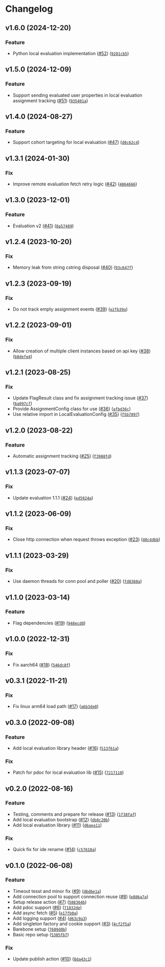 # Changelog

<!--next-version-placeholder-->

## v1.6.0 (2024-12-20)

### Feature

* Python local evaluation implementation ([#52](https://github.com/amplitude/experiment-python-server/issues/52)) ([`9201cb5`](https://github.com/amplitude/experiment-python-server/commit/9201cb57e6b1b98463b58cdd8275ea2f7286ee49))

## v1.5.0 (2024-12-09)

### Feature

* Support sending evaluated user properties in local evaluation assignment tracking ([#51](https://github.com/amplitude/experiment-python-server/issues/51)) ([`935401a`](https://github.com/amplitude/experiment-python-server/commit/935401a9a077161574a5359f7827aac236c88dbf))

## v1.4.0 (2024-08-27)

### Feature

* Support cohort targeting for local evaluation ([#47](https://github.com/amplitude/experiment-python-server/issues/47)) ([`d8c62c4`](https://github.com/amplitude/experiment-python-server/commit/d8c62c43d0fdae689d0ab85057482146ef90cade))

## v1.3.1 (2024-01-30)

### Fix

* Improve remote evaluation fetch retry logic ([#42](https://github.com/amplitude/experiment-python-server/issues/42)) ([`4864666`](https://github.com/amplitude/experiment-python-server/commit/486466683d787de35fc8a442b0ac060078b4ad81))

## v1.3.0 (2023-12-01)

### Feature

* Evaluation v2 ([#41](https://github.com/amplitude/experiment-python-server/issues/41)) ([`8a57489`](https://github.com/amplitude/experiment-python-server/commit/8a5748933e16ed59207b07b34124952872c42ad5))

## v1.2.4 (2023-10-20)

### Fix

* Memory leak from string cstring disposal ([#40](https://github.com/amplitude/experiment-python-server/issues/40)) ([`93c647f`](https://github.com/amplitude/experiment-python-server/commit/93c647f4da429b75be6eea6c7611b771d4d786cf))

## v1.2.3 (2023-09-19)

### Fix

* Do not track empty assignment events ([#39](https://github.com/amplitude/experiment-python-server/issues/39)) ([`e2fb39a`](https://github.com/amplitude/experiment-python-server/commit/e2fb39a2642d96278b43a4109ee3adb651f91e3a))

## v1.2.2 (2023-09-01)

### Fix

* Allow creation of multiple client instances based on api key ([#38](https://github.com/amplitude/experiment-python-server/issues/38)) ([`b8defe4`](https://github.com/amplitude/experiment-python-server/commit/b8defe43126d48e25e025f1262b0fd01dde19b7f))

## v1.2.1 (2023-08-25)

### Fix

* Update FlagResult class and fix assignment tracking issue ([#37](https://github.com/amplitude/experiment-python-server/issues/37)) ([`6a097cf`](https://github.com/amplitude/experiment-python-server/commit/6a097cfebdd3546d2041679c49ecff81c9482588))
* Provide AssignmentConfig class for use ([#36](https://github.com/amplitude/experiment-python-server/issues/36)) ([`afbd36c`](https://github.com/amplitude/experiment-python-server/commit/afbd36c80048b9e8d9a4c8fd9dbb211d1fc4b9b1))
* Use relative import in LocalEvaluationConfig ([#35](https://github.com/amplitude/experiment-python-server/issues/35)) ([`f5b7897`](https://github.com/amplitude/experiment-python-server/commit/f5b789703b3abb77387ac530526f1550a5a048ed))

## v1.2.0 (2023-08-22)

### Feature

* Automatic assignment tracking ([#25](https://github.com/amplitude/experiment-python-server/issues/25)) ([`f3988fd`](https://github.com/amplitude/experiment-python-server/commit/f3988fded773c06888787339f4cfa1a9e8297867))

## v1.1.3 (2023-07-07)

### Fix

* Update evaluation 1.1.1 ([#24](https://github.com/amplitude/experiment-python-server/issues/24)) ([`ed5924a`](https://github.com/amplitude/experiment-python-server/commit/ed5924af26c93fc9abad6064d0117513dfb3aa2d))

## v1.1.2 (2023-06-09)

### Fix

* Close http connection when request throws exception ([#23](https://github.com/amplitude/experiment-python-server/issues/23)) ([`40c4dbb`](https://github.com/amplitude/experiment-python-server/commit/40c4dbb03961bffaa56138ba5411efda9f2ccd45))

## v1.1.1 (2023-03-29)
### Fix
* Use daemon threads for conn pool and poller ([#20](https://github.com/amplitude/experiment-python-server/issues/20)) ([`fd8360a`](https://github.com/amplitude/experiment-python-server/commit/fd8360a7a8eeff20a97ae41682f794a19c2f568e))

## v1.1.0 (2023-03-14)
### Feature
* Flag dependencies ([#19](https://github.com/amplitude/experiment-python-server/issues/19)) ([`948ecd8`](https://github.com/amplitude/experiment-python-server/commit/948ecd814b373cbe80424bd986fd654e5f83401e))

## v1.0.0 (2022-12-31)
### Fix
* Fix aarch64 ([#18](https://github.com/amplitude/experiment-python-server/issues/18)) ([`546dc8f`](https://github.com/amplitude/experiment-python-server/commit/546dc8f89d30e92a3ddf86189ed4dd1e8e2098a9))

## v0.3.1 (2022-11-21)
### Fix
* Fix linux arm64 load path ([#17](https://github.com/amplitude/experiment-python-server/issues/17)) ([`a6b3de0`](https://github.com/amplitude/experiment-python-server/commit/a6b3de014ea3a6cd219a51a9930af55734b2f146))

## v0.3.0 (2022-09-08)
### Feature
* Add local evaluation library header ([#16](https://github.com/amplitude/experiment-python-server/issues/16)) ([`513f61a`](https://github.com/amplitude/experiment-python-server/commit/513f61af70d971256691afe5b61a119f6fe2b9c7))

### Fix
* Patch for pdoc for local evaluation lib ([#15](https://github.com/amplitude/experiment-python-server/issues/15)) ([`7217110`](https://github.com/amplitude/experiment-python-server/commit/7217110d7bc22169e1ad46ebb01cce029534e5d0))

## v0.2.0 (2022-08-16)
### Feature
* Testing, comments and prepare for release ([#13](https://github.com/amplitude/experiment-python-server/issues/13)) ([`1f38faf`](https://github.com/amplitude/experiment-python-server/commit/1f38faf19bd37e700fa587a738a35e797a6d847f))
* Add local evaluation bootstrap ([#12](https://github.com/amplitude/experiment-python-server/issues/12)) ([`db8c20b`](https://github.com/amplitude/experiment-python-server/commit/db8c20b22317282bafa3955b5a6f98ad6fe05889))
* Add local evaluation library ([#11](https://github.com/amplitude/experiment-python-server/issues/11)) ([`d6aea11`](https://github.com/amplitude/experiment-python-server/commit/d6aea11c806ff2525554631cba1a76522b4b4f31))

### Fix
* Quick fix for ide rename ([#14](https://github.com/amplitude/experiment-python-server/issues/14)) ([`c57610a`](https://github.com/amplitude/experiment-python-server/commit/c57610aac24a2c3202909b597c1f8c76f7bebec6))

## v0.1.0 (2022-06-08)
### Feature
* Timeout tesst and minor fix ([#9](https://github.com/amplitude/experiment-python-server/issues/9)) ([`d6d6e1a`](https://github.com/amplitude/experiment-python-server/commit/d6d6e1aaed64c5486c5cb2a75c40536dadddd78c))
* Add connection pool to support connection reuse ([#8](https://github.com/amplitude/experiment-python-server/issues/8)) ([`e886a7a`](https://github.com/amplitude/experiment-python-server/commit/e886a7af5b80281de6b86ce64902f5c3a6097009))
* Setup release action ([#7](https://github.com/amplitude/experiment-python-server/issues/7)) ([`508364b`](https://github.com/amplitude/experiment-python-server/commit/508364bc30cf98c1b84a905b5fe9ec51f0aaa7d5))
* Add pdoc support ([#6](https://github.com/amplitude/experiment-python-server/issues/6)) ([`71832de`](https://github.com/amplitude/experiment-python-server/commit/71832de6a5603baed2a204a3b36e54b99876a583))
* Add async fetch ([#5](https://github.com/amplitude/experiment-python-server/issues/5)) ([`e17fb0a`](https://github.com/amplitude/experiment-python-server/commit/e17fb0af3b85b01151a2bde3faaaedac27c8d812))
* Add logging support ([#4](https://github.com/amplitude/experiment-python-server/issues/4)) ([`d63c9a3`](https://github.com/amplitude/experiment-python-server/commit/d63c9a393bb761cc52167504d58dfd32cbacdffd))
* Add singleton factory and cookie support ([#3](https://github.com/amplitude/experiment-python-server/issues/3)) ([`4cf2f5a`](https://github.com/amplitude/experiment-python-server/commit/4cf2f5a2d66a116cae4054f69621f749812b0ab5))
* Barebone setup ([`7609d0b`](https://github.com/amplitude/experiment-python-server/commit/7609d0b99b75741200bf84cdfa5cdc0d835ee7d1))
* Basic repo setup ([`5305fb7`](https://github.com/amplitude/experiment-python-server/commit/5305fb7804bdafbe1d0f029e592a44622f19e48c))

### Fix
* Update publish action ([#10](https://github.com/amplitude/experiment-python-server/issues/10)) ([`8da43c1`](https://github.com/amplitude/experiment-python-server/commit/8da43c11bf61566641251f20943efcbf4f70b3ea))
